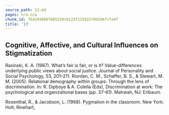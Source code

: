 ```yaml
---
source_path: 13.md
pages: n/a-n/a
chunk_id: 764293866f685238c6123f12581570d104fcfe4f
title: '13'
---
```

## Cognitive, Affective, and Cultural Inﬂuences on Stigmatization

Rasinski, K. A. (1987). What’s fair is fair, or is it? Value-differences underlying public views about social justice. Journal of Personality and Social Psychology, 53, 201–211. Riordan, C. M., Schaffer, B. S., & Stewart, M. M. (2005). Relational demography within groups: Through the lens of discrimination. In: R. Dipboye & A. Colella (Eds), Discrimination at work: The psychological and organizational bases (pp. 37–61). Mahwah, NJ: Erlbaum.

Rosenthal, R., & Jacobson, L. (1968). Pygmalion in the classroom. New York: Holt, Rinehart,
